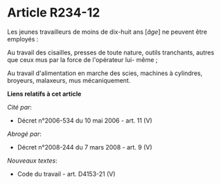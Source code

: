 # Article R234-12

Les jeunes travailleurs de moins de dix-huit ans [*âge*] ne peuvent être employés :

Au travail des cisailles, presses de toute nature, outils tranchants, autres que ceux mus par la force de l'opérateur lui-
même ;

Au travail d'alimentation en marche des scies, machines à cylindres, broyeurs, malaxeurs, mus mécaniquement.

**Liens relatifs à cet article**

_Cité par_:

  - Décret n°2006-534 du 10 mai 2006 - art. 11 (V)

_Abrogé par_:

  - Décret n°2008-244 du 7 mars 2008 - art. 9 (V)

_Nouveaux textes_:

  - Code du travail - art. D4153-21 (V)
